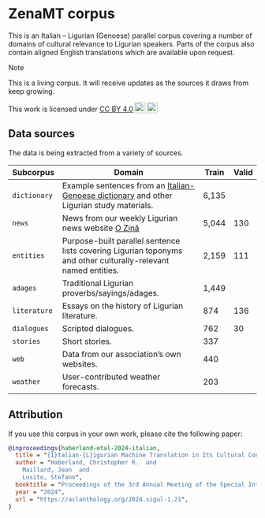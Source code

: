# ZenaMT corpus

This is an Italian – Ligurian (Genoese) parallel corpus covering a number of domains of cultural relevance to Ligurian speakers. Parts of the corpus also contain aligned English translations which are available upon request.

> [!NOTE]
> This is a living corpus. It will receive updates as the sources it draws from keep growing.

<p xmlns:cc="http://creativecommons.org/ns#" >This work is licensed under <a href="http://creativecommons.org/licenses/by/4.0/?ref=chooser-v1" target="_blank" rel="license noopener noreferrer" style="display:inline-block;">CC BY 4.0<img style="height:22px!important;margin-left:3px;vertical-align:text-bottom;" src="https://mirrors.creativecommons.org/presskit/icons/cc.svg?ref=chooser-v1"><img style="height:22px!important;margin-left:3px;vertical-align:text-bottom;" src="https://mirrors.creativecommons.org/presskit/icons/by.svg?ref=chooser-v1"></a></p>

## Data sources

The data is being extracted from a variety of sources.


| Subcorpus     | Domain | Train | Valid |
|---------------|--------|-------|-------|
| `dictionary`  | Example sentences from an [Italian-Genoese dictionary](https://conseggio-ligure.org/en/dictionary/deize/) and other Ligurian study materials. | 6,135 |
| `news`        | News from our weekly Ligurian news website [O Zinâ](https://www.ozina.org) | 5,044 | 130 |
| `entities`    | Purpose-built parallel sentence lists covering Ligurian toponyms and other culturally-relevant named entities. | 2,159 | 111 |
| `adages`      | Traditional Ligurian proverbs/sayings/adages. | 1,449 | |
| `literature`  | Essays on the history of Ligurian literature. | 874 | 136 |
| `dialogues`   | Scripted dialogues. | 762 | 30 |
| `stories`   | Short stories. | 337 |  |
| `web`         | Data from our association’s own websites. | 440 | |
| `weather`     | User-contributed weather forecasts. | 203 | |

## Attribution

If you use this corpus in your own work, please cite the following paper:
```bibtex
@inproceedings{haberland-etal-2024-italian,
  title = "{I}talian-{L}igurian Machine Translation in Its Cultural Context",
  author = "Haberland, Christopher R.  and
    Maillard, Jean  and
    Lusito, Stefano",
  booktitle = "Proceedings of the 3rd Annual Meeting of the Special Interest Group on Under-resourced Languages @ LREC-COLING 2024",
  year = "2024",
  url = "https://aclanthology.org/2024.sigul-1.21",
}
```
